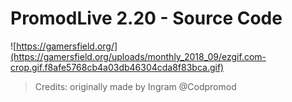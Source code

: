 # PromodLive 2.20 - Source Code
![https://gamersfield.org/](https://gamersfield.org/uploads/monthly_2018_09/ezgif.com-crop.gif.f8afe5768cb4a03db46304cda8f83bca.gif)


> Credits: originally made by Ingram @Codpromod
